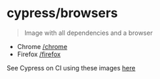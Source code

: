 # cypress/browsers

> Image with all dependencies and a browser

- Chrome [/chrome](chrome)
- Firefox [/firefox](firefox)

See Cypress on CI using these images [here](https://on.cypress.io/docker)
